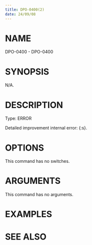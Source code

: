 ```yaml
---
title: DPO-0400(2)
date: 24/09/08
---
```


# NAME

DPO-0400 - DPO-0400

# SYNOPSIS

N/A.

# DESCRIPTION

Type: ERROR

Detailed improvement internal error: {:s}.

# OPTIONS

This command has no switches.

# ARGUMENTS

This command has no arguments.

# EXAMPLES

# SEE ALSO
